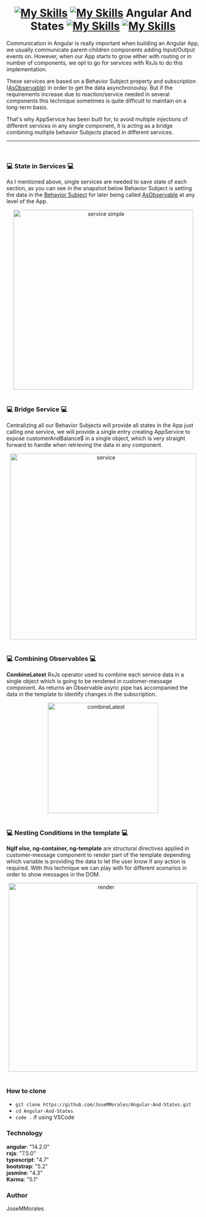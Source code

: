 # <div align="center">[![My Skills](https://skillicons.dev/icons?i=angular)](https://github.com/JoseMMorales/Angular-And-States) [![My Skills](https://skillicons.dev/icons?i=ts)](https://github.com/JoseMMorales/Angular-And-States) Angular And States [![My Skills](https://skillicons.dev/icons?i=rxjs)](https://github.com/JoseMMorales/Angular-And-States) [![My Skills](https://skillicons.dev/icons?i=bootstrap)](https://github.com/JoseMMorales/Angular-And-States)</div>

Communication in Angular is really important when building an Angular App, we usually communicate parent-children components adding Input/Output events on. However, when our App starts to grow either with routing or in number of components, we opt to go for services with RxJs to do this implementation.

These services are based on a Behavior Subject property and subscription ([AsObservable](https://rxjs.dev/api/index/class/Subject)) in order to get the data asynchronoulsy. But if the requirements increase due to reaction/service needed in several components this technique sometimes is quite difficult to maintain on a long-term basis.

That's why AppService has been built for, to avoid multiple injections of different services in any single component, it is acting as a bridge combining multiple behavior Subjects placed in different services.

---

</br>

### 💻 **State in Services** 💻

As I mentioned above, single services are needed to save state of each section, as you can see in the snapshot below Behavior Subject is setting the data in the [Behavior Subject](https://www.learnrxjs.io/learn-rxjs/subjects/behaviorsubject) for later being called [AsObservable](https://rxjs.dev/api/index/class/Subject) at any level of the App.

<div align="center">
<img width="469" alt="service simple" src="https://user-images.githubusercontent.com/43299285/223772847-41dbd316-b054-4ca3-a18d-07f7f1366b2b.PNG">
</div>

</br>

### 💻 **Bridge Service** 💻

Centralizing all our Behavior Subjects will provide all states in the App just calling one service, we will provide a single entry creating AppService to expose customerAndBalance$ in a single object, which is very straight forward to handle when retrieving the data in any component.

<div align="center">
<img width="485" alt="service" src="https://user-images.githubusercontent.com/43299285/223952462-cd4f95e2-34e3-44b1-9152-3fdb98153db2.PNG">
</div>

</br>

### 💻 **Combining Observables** 💻

**CombineLatest** RxJs operator used to combine each service data in a single object which is going to be rendered in customer-message component. As returns an Observable async pipe has accompanied the data in the template to identify changes in the subscription.

<div align="center">
<img width="288" alt="combineLatest" src="https://user-images.githubusercontent.com/43299285/223765950-deb7b6c2-8237-4530-bcd6-e15b431b94fa.PNG">
</div>

</br>

### 💻 **Nesting Conditions in the template** 💻

**NgIf else, ng-container, ng-template** are structural directives applied in customer-message component to render part of the template depending which variable is providing the data to let the user know if any action is required. With this technique we can play with for different scenarios in order to show messages in the DOM.

<div align="center">
<img width="492" alt="render" src="https://user-images.githubusercontent.com/43299285/223949181-15fdb693-745d-461b-a6ef-71187d786a55.PNG">
</div>

</br>

### **How to clone**

- `git clone https://github.com/JoseMMorales/Angular-And-States.git`
- `cd Angular-And-States`
- `code .` if using VSCode

### **Technology**

<b>angular</b>: "14.2.0"</br>
<b>rxjs</b>: "7.5.0"</br>
<b>typescript</b>: "4.7"</br>
<b>bootstrap</b>: "5.2"</br>
<b>jasmine</b>: "4.3"</br>
<b>Karma</b>: "5.1"</br>

### **Author**

JoseMMorales
